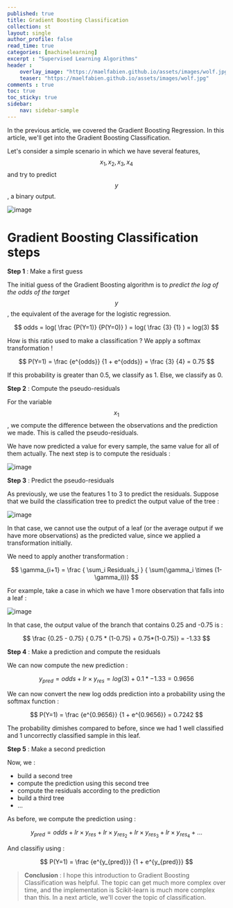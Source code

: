 ```yaml
---
published: true
title: Gradient Boosting Classification
collection: st
layout: single
author_profile: false
read_time: true
categories: [machinelearning]
excerpt : "Supervised Learning Algorithms"
header :
    overlay_image: "https://maelfabien.github.io/assets/images/wolf.jpg"
    teaser: "https://maelfabien.github.io/assets/images/wolf.jpg"
comments : true
toc: true
toc_sticky: true
sidebar:
    nav: sidebar-sample
---
```


In the previous article, we covered the Gradient Boosting Regression. In this article, we'll get into the Gradient Boosting Classification.

<script type="text/javascript" async
    src="https://cdn.mathjax.org/mathjax/latest/MathJax.js?config=TeX-MML-AM_CHTML">
</script>

Let's consider a simple scenario in which we have several features, $$ x_1, x_2, x_3, x_4 $$ and try to predict $$ y $$, a binary output. 

![image](https://maelfabien.github.io/assets/images/tab_8.jpg)

# Gradient Boosting Classification steps

**Step 1** : Make a first guess

The initial guess of the Gradient Boosting algorithm is to *predict the log of the odds of the target $$ y $$*, the equivalent of the average for the logistic regression. 

$$ odds = log( \frac {P(Y=1)} {P(Y=0)} ) = log( \frac {3} {1} ) = log(3) $$

How is this ratio used to make a classification ? We apply a softmax transformation !

$$ P(Y=1) = \frac {e^{odds}} {1 + e^{odds}} = \frac {3} {4} = 0.75 $$

If this probability is greater than 0.5, we classify as 1. Else, we classify as 0.

**Step 2** : Compute the pseudo-residuals

For the variable $$ x_1 $$, we compute the difference between the observations and the prediction we made. This is called the pseudo-residuals.

We have now predicted a value for every sample, the same value for all of them actually. The next step is to compute the residuals :

![image](https://maelfabien.github.io/assets/images/tab_9.jpg)

**Step 3** : Predict the pseudo-residuals

As previously, we use the features 1 to 3 to predict the residuals. Suppose that we build the classification tree to predict the output value of the tree :

![image](https://maelfabien.github.io/assets/images/tab_10.jpg)

In that case, we cannot use the output of a leaf (or the average output if we have more observations) as the predicted value, since we applied a transformation initially.

We need to apply another transformation :

$$ \gamma_{i+1} = \frac { \sum_i Residuals_i } { \sum(\gamma_i \times (1-\gamma_i))} $$

For example, take a case in which we have 1 more observation that falls into a leaf :

![image](https://maelfabien.github.io/assets/images/tab_11.jpg)

In that case, the output value of the branch that contains 0.25 and -0.75 is :

$$ \frac {0.25 - 0.75} { 0.75 * (1-0.75) + 0.75*(1-0.75)} = -1.33 $$


**Step 4** : Make a prediction and compute the residuals

We can now compute the new prediction :

$$ y_{pred} = odds + lr \times y_{res} = log(3) + 0.1 * -1.33 = 0.9656 $$

We can now convert the new log odds prediction into a probability using the softmax function :

$$ P(Y=1) = \frac {e^{0.9656}} {1 + e^{0.9656}} = 0.7242 $$

The probability dimishes compared to before, since we had 1 well classified and 1 uncorrectly classified sample in this leaf.

**Step 5** : Make a second prediction

Now, we :
- build a second tree
- compute the prediction using this second tree
- compute the residuals according to the prediction
- build a third tree
- ...

As before, we compute the prediction using : 

$$ y_{pred} = odds + lr \times y_{res}  + lr \times y_{res_2} + lr \times y_{res_3} + lr \times y_{res_4} + ... $$

And classifiy using :

$$ P(Y=1) = \frac {e^{y_{pred}}} {1 + e^{y_{pred}}} $$

> **Conclusion** : I hope this introduction to Gradient Boosting Classification was helpful. The topic can get much more complex over time, and the implementation is Scikit-learn is much more complex than this. In a next article, we'll cover the topic of classification.
